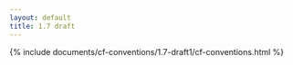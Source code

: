 ```yaml
---
layout: default
title: 1.7 draft
---
```


{% include documents/cf-conventions/1.7-draft1/cf-conventions.html %}
